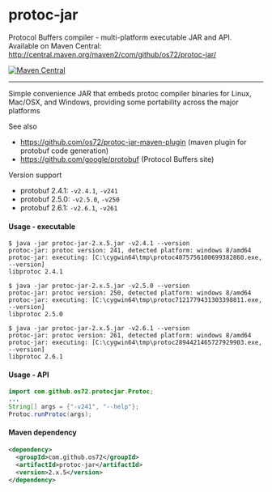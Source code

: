 protoc-jar
==========

Protocol Buffers compiler - multi-platform executable JAR and API.
Available on Maven Central: http://central.maven.org/maven2/com/github/os72/protoc-jar/

[![Maven Central](https://maven-badges.herokuapp.com/maven-central/com.github.os72/protoc-jar/badge.svg)](https://maven-badges.herokuapp.com/maven-central/com.github.os72/protoc-jar)

---

Simple convenience JAR that embeds protoc compiler binaries for Linux, Mac/OSX, and Windows, providing some portability across the major platforms

See also
* https://github.com/os72/protoc-jar-maven-plugin (maven plugin for protobuf code generation)
* https://github.com/google/protobuf (Protocol Buffers site)

Version support
* protobuf 2.4.1: `-v2.4.1`, `-v241`
* protobuf 2.5.0: `-v2.5.0`, `-v250`
* protobuf 2.6.1: `-v2.6.1`, `-v261`

#### Usage - executable
```
$ java -jar protoc-jar-2.x.5.jar -v2.4.1 --version
protoc-jar: protoc version: 241, detected platform: windows 8/amd64
protoc-jar: executing: [C:\cygwin64\tmp\protoc4075756100699382860.exe, --version]
libprotoc 2.4.1

$ java -jar protoc-jar-2.x.5.jar -v2.5.0 --version
protoc-jar: protoc version: 250, detected platform: windows 8/amd64
protoc-jar: executing: [C:\cygwin64\tmp\protoc7121779431303398811.exe, --version]
libprotoc 2.5.0

$ java -jar protoc-jar-2.x.5.jar -v2.6.1 --version
protoc-jar: protoc version: 261, detected platform: windows 8/amd64
protoc-jar: executing: [C:\cygwin64\tmp\protoc2894421465727929903.exe, --version]
libprotoc 2.6.1
```

#### Usage - API
```java
import com.github.os72.protocjar.Protoc;
...
String[] args = {"-v241", "--help"};
Protoc.runProtoc(args);
```

#### Maven dependency

```xml
<dependency>
  <groupId>com.github.os72</groupId>
  <artifactId>protoc-jar</artifactId>
  <version>2.x.5</version>
</dependency>
```
